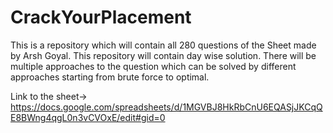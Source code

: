 # CrackYourPlacement
This is a repository which will contain all 280 questions of the Sheet made by Arsh Goyal. This repository will contain day wise solution. There will be multiple approaches to the question which can be solved by different approaches starting from brute force to optimal.

Link to the sheet->
https://docs.google.com/spreadsheets/d/1MGVBJ8HkRbCnU6EQASjJKCqQE8BWng4qgL0n3vCVOxE/edit#gid=0
